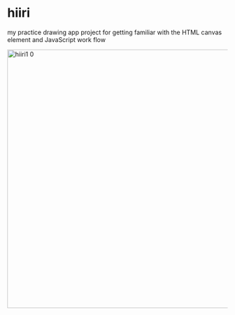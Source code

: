 # hiiri
my practice drawing app project for getting familiar with the HTML canvas element and JavaScript work flow

<img width="591" alt="hiiri1 0" src="https://github.com/santtuss/hiiri/blob/main/version%20images/hiiri1.0.png">
